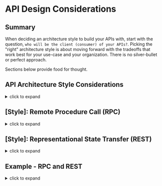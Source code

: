 # API Design Considerations

## Summary
When deciding an architecture style to build your APIs with, start with the question, `who will be the client (consumer) of your APIs?`. Picking the "right" architecture style is about moving forward with the tradeoffs that work best for your use-case and your organization. There is no silver-bullet or perfect approach. 

Sections below provide food for thought.

## API Architecture Style Considerations

<details>
<summary>click to expand</summary>

For each architecture style shown in the table below, determine which tradeoffs works best for your use-cases.

![api-architecture-style-comparison](./diagrams/api-architecture-style-comparison.png)

> diagram source: https://youtu.be/IvsANO0qZEg?t=2025

</details>

## [Style]: Remote Procedure Call (RPC) 

<details>
<summary>click to expand</summary>

1. RPC helps build functions - Command or Action oriented APIs - which are callable remotely.
1. This style works well for implementing pre-determined use-cases.
1. RPC follows contract-first approach: functions and messages are strongly typed and the contract is shared among client/server.

### **Net Gains**

1. RPC APIs are simple and easy to understand.
1. Strongly typed messages leads to lightweight payloads exchange.
1. High performance over network: helps achieve low latency for service-2-service communication.

### **Mindfulness**

1. Predefined action oriented nature leads to tight coupling between client/server: slight variation to existing use-case will likely require new function implementation.
1. You could end up with "function explosion": create new set of functions to accomplish slightly different actions.
1. Lack of RPC API introspection could lead to poor discoverability: clients must know specific endpoint to call and downstream side-effects aren't always clear.

</details>

## [Style]: Representational State Transfer (REST)

<details>
<summary>click to expand</summary>

1. REST architecture style helps build resource management oriented APIs.
1. Unlike RPC, REST models resources (e.g. Person, Account), resource actions (e.g. CRUD operations), and relationship (i.e. links) between these resources.
1. APIs that follow REST style are considered RESTFul.

### **Net Gains**

1. REST style leads to decoupling client/server which helps both evolve independently.
1. For new use-cases, clients could potentially orchestrate existing resource management APIs differently to fulfil their requirements.
1. RESTFul APIs are self-describing: provides metadata to help clients understand how to interact with the RESTFul APIs.

### **Mindfulness**

1. RESTFul APIs can be chatty: clients may need to fetch data from multiple APIs for their unique use-cases. 
1. Relative to RPC style message, RESTFul payloads are bigger (loaded with helpful metadata).
1. Clients may end up getting more info (resource's attributes/data) than they need.

</details>

## Example - RPC and REST

<details>
<summary>click to expand</summary>

### **Base Use Case**

Assume you're building a chat system with well defined use-cases:

1. Client can acquire single/collection of conversations.
1. For given conversation, client can list its messages.
1. In a given conversation, client can send (reply) new messages.

Post go live, you get a New business use-case:

1. Client wants the ability to fetch message's author information.
#### **RPC Style Implementation**

<details>
<summary>click to expand</summary>

1. Given function oriented API style, RCP implementation below supports the well-defined use-cases.

    ```csharp
    // RPC API Service contract
    listConversations();
    listMessages(int converationId);
    sendMessages(int converationId, string body);

    // Client interacting with RPC API
    GET /listConversations
    GET /listMessages?id=123
    POST /sendMessages?id=123 { "body": "my new message" }    
    ```

1. To accommodate the new use-case, a New RPC function is added.

    ```csharp
    // Service contract exposed via HTTP APIs
    getAuthorInfo(int messageId)

    // RPC API interaction
    GET /getAuthorInfo(int messageId)
    ```

1. Over the lifespan of the product, you could have function explosion to support slight variation in use-cases.

    ```csharp
    // RCP functions
    listConversations
    listConversationsV2
    listMessages
    sendMessage
    sendMessageRTL
    checksendstatus
    getAuthorDetails

    getAuthorDetailsV2
    getFullAuthorDetailsV3
    deleteMessage
    deleteMessageAdmin
    getTopConversations
    getTopConversationsv2
    getSystemStatus
    ```
</details>

#### **REST Style Implementation**

<details>
<summary>click to expand</summary>

Given resource management oriented APIs, below are the available Resources, actions, and relationships between resources.

1. Acquire the resources available with self-describing metadata.

    ```json
    // GET https://api.example.com/
    {
        "conversations": {
            "href": "https://api.example.io/conversations",
            "rel": "collection",
            "desc": "View all conversations"
        },
        "messages": {
            "href": "https://api.example.io/messages",
            "rel": "collection",
            "desc": "View all messages"
        }
    }
    ```

1. Get all conversations.

    ```json
    // GET https: //api.example.com/conversations
    {
        "count": 2,
        "value": [
            {
                "href": "https://api.example.io/conversations/2",
                "title": "RPC or REST",
                "author: "https://api.example.io/users/2022",
                "messages": "https://api.example.io/conversations/2/messages"        
            },
            ...
        ]   
    }
    ```

1. Get all messages in a conversation.

    ```json
    // GET https://api.example.com/conversations/2/messages
    {
        "count": 3,
        "value": [
            {
                "href": "https://api.example.io/messages/101",
                "conversation": "https://api.example.com/conversations/2",
                "text": "Our first message",
                "author: "https://api.example.io/users/2022",                
            },
            ...
        ]   
    }
    ```

1. To accommodate the new use-case, client can use existing APIs to fetch additional information.

    ```json
    GET https://api.example.io/users/2022

    {
        "href": "https://api.example.io/users/2022",
        "name": "Shahzad Huq,
        "location": "virtual",
        "messages": {
            "href": "https://api.example.io/users/2022/messages",
            "rel": [ "collection" ],
            "desc": "View user's messages"
        }
    }
    ```

1. Now, for new unique use-cases, clients could orchestrate existing APIs to fulfil their respective needs. However, client/server communication could get chatty.

    ```json
    GET https://api.example.io/conversations
    GET https://api.example.io/conversations/1
    GET https://api.example.io/conversations/1/messages
    GET https://api.example.io/users/214
    GET https://api.example.io/conversations/2
    GET https://api.example.io/conversations/2/messages
    GET https://api.example.io/users/3009
    ```
</details>

</details>
